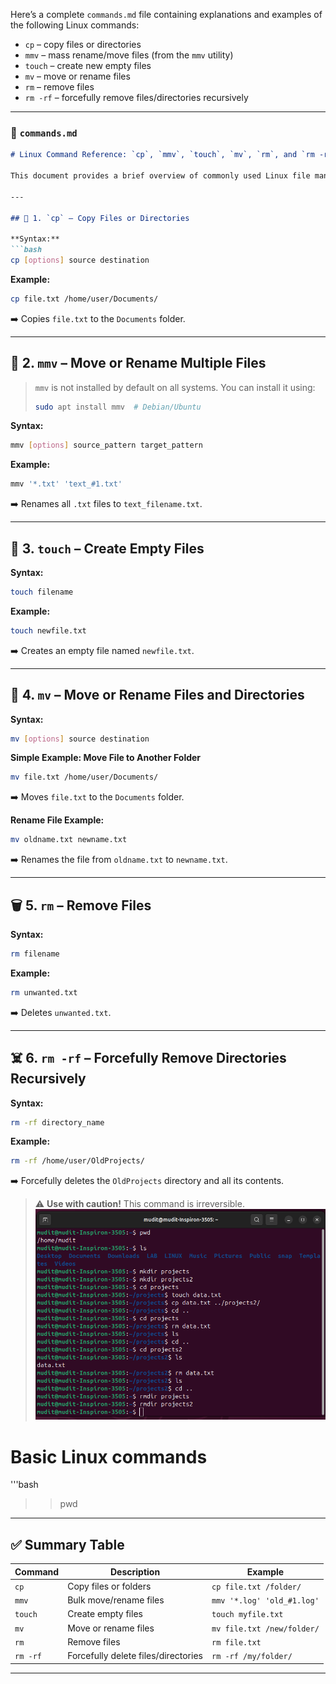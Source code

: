 Here’s a complete `commands.md` file containing explanations and examples of the following Linux commands:

* `cp` – copy files or directories
* `mmv` – mass rename/move files (from the `mmv` utility)
* `touch` – create new empty files
* `mv` – move or rename files
* `rm` – remove files
* `rm -rf` – forcefully remove files/directories recursively

---

### 📄 `commands.md`

````markdown
# Linux Command Reference: `cp`, `mmv`, `touch`, `mv`, `rm`, and `rm -rf`

This document provides a brief overview of commonly used Linux file manipulation commands with examples.

---

## 📁 1. `cp` – Copy Files or Directories

**Syntax:**
```bash
cp [options] source destination
````

**Example:**

```bash
cp file.txt /home/user/Documents/
```

➡️ Copies `file.txt` to the `Documents` folder.

---

## 🔄 2. `mmv` – Move or Rename Multiple Files

> `mmv` is not installed by default on all systems. You can install it using:
>
> ```bash
> sudo apt install mmv  # Debian/Ubuntu
> ```

**Syntax:**

```bash
mmv [options] source_pattern target_pattern
```

**Example:**

```bash
mmv '*.txt' 'text_#1.txt'
```

➡️ Renames all `.txt` files to `text_filename.txt`.

---

## 📄 3. `touch` – Create Empty Files

**Syntax:**

```bash
touch filename
```

**Example:**

```bash
touch newfile.txt
```

➡️ Creates an empty file named `newfile.txt`.

---

## 🔀 4. `mv` – Move or Rename Files and Directories

**Syntax:**

```bash
mv [options] source destination
```

**Simple Example: Move File to Another Folder**

```bash
mv file.txt /home/user/Documents/
```

➡️ Moves `file.txt` to the `Documents` folder.

**Rename File Example:**

```bash
mv oldname.txt newname.txt
```

➡️ Renames the file from `oldname.txt` to `newname.txt`.

---

## 🗑️ 5. `rm` – Remove Files

**Syntax:**

```bash
rm filename
```

**Example:**

```bash
rm unwanted.txt
```

➡️ Deletes `unwanted.txt`.

---

## ☠️ 6. `rm -rf` – Forcefully Remove Directories Recursively

**Syntax:**

```bash
rm -rf directory_name
```

**Example:**

```bash
rm -rf /home/user/OldProjects/
```

➡️ Forcefully deletes the `OldProjects` directory and all its contents.

> ⚠️ **Use with caution!** This command is irreversible.
![Screenshot of cp command](cp.png)


# Basic Linux commands
'''bash
>>pwd


---

## ✅ Summary Table

| Command  | Description                         | Example                    |
| -------- | ----------------------------------- | -------------------------- |
| `cp`     | Copy files or folders               | `cp file.txt /folder/`     |
| `mmv`    | Bulk move/rename files              | `mmv '*.log' 'old_#1.log'` |
| `touch`  | Create empty files                  | `touch myfile.txt`         |
| `mv`     | Move or rename files                | `mv file.txt /new/folder/` |
| `rm`     | Remove files                        | `rm file.txt`              |
| `rm -rf` | Forcefully delete files/directories | `rm -rf /my/folder/`       |

---

```

